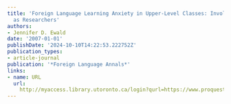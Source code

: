 ```yaml
---
title: 'Foreign Language Learning Anxiety in Upper-Level Classes: Involving Students
  as Researchers'
authors:
- Jennifer D. Ewald
date: '2007-01-01'
publishDate: '2024-10-10T14:22:53.222752Z'
publication_types:
- article-journal
publication: '*Foreign Language Annals*'
links:
- name: URL
  url: 
    http://myaccess.library.utoronto.ca/login?qurl=https://www.proquest.com/docview/62041301?accountid=14771&bdid=38382&_bd=5UFbzAPFSBDN%2BVL7dyMa%2Fkdk64Y%3D
---
```

